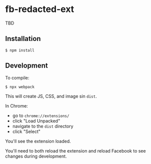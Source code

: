 fb-redacted-ext
===============

TBD

Installation
------------

```shell
$ npm install
```

Development
-----------

To compile:

```shell
$ npx webpack
```

This will create JS, CSS, and image sin `dist`.

In Chrome:

- go to `chrome://extensions/`
- click "Load Unpacked"
- navigate to the `dist` directory
- click "Select"

You'll see the extension loaded.

You'll need to both reload the extension and reload Facebook to see changes during development.
